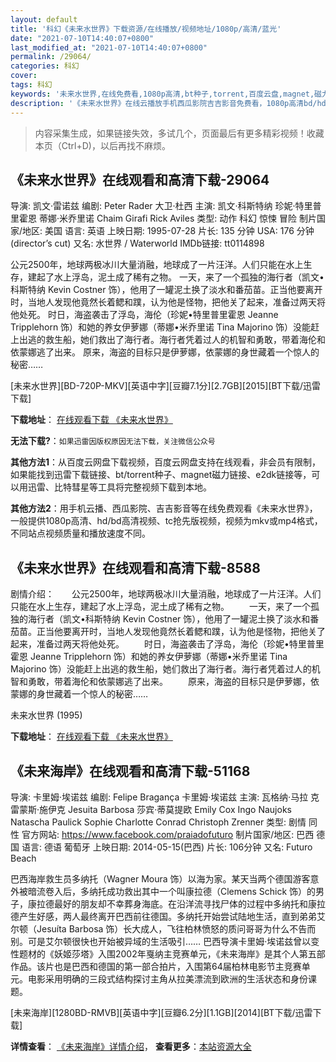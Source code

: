 ```yaml
---
layout: default
title: '科幻《未来水世界》下载资源/在线播放/视频地址/1080p/高清/蓝光'
date: "2021-07-10T14:40:07+0800"
last_modified_at: "2021-07-10T14:40:07+0800"
permalink: /29064/
categories: 科幻
cover:
tags: 科幻
keywords: '未来水世界,在线免费看,1080p高清,bt种子,torrent,百度云盘,magnet,磁力链,迅雷下载资源'
description: '《未来水世界》在线云播放手机西瓜影院吉吉影音免费看，1080p高清bd/hd未删减完整版和tc抢先枪版，mkv/mp4格式，附带bt/torrent种子、magnet/磁力链、百度云盘、网盘资源迅雷下载链接'
---
```


>内容采集生成，如果链接失效，多试几个，页面最后有更多精彩视频！收藏本页（Ctrl+D)，以后再找不麻烦。


## 《未来水世界》在线观看和高清下载-29064

导演: 凯文·雷诺兹 编剧: Peter Rader 大卫·杜西 主演: 凯文·科斯特纳 珍妮·特里普里霍恩 蒂娜·米乔里诺 Chaim Girafi Rick Aviles 类型: 动作 科幻 惊悚 冒险 制片国家/地区: 美国 语言: 英语 上映日期: 1995-07-28 片长: 135 分钟 USA: 176 分钟(director’s cut) 又名: 水世界 / Waterworld IMDb链接: tt0114898

公元2500年，地球两极冰川大量消融，地球成了一片汪洋。人们只能在水上生存，建起了水上浮岛，泥土成了稀有之物。 一天，来了一个孤独的海行者（凯文•科斯特纳 Kevin Costner 饰），他用了一罐泥土换了淡水和番茄苗。正当他要离开时，当地人发现他竟然长着鳃和蹼，认为他是怪物，把他关了起来，准备过两天将他处死。 时日，海盗袭击了浮岛，海伦（珍妮•特里普里霍恩 Jeanne Tripplehorn 饰）和她的养女伊萝娜（蒂娜•米乔里诺 Tina Majorino 饰）没能赶上出逃的救生船，她们救出了海行者。海行者凭着过人的机智和勇敢，带着海伦和依蒙娜逃了出来。 原来，海盗的目标只是伊萝娜，依蒙娜的身世藏着一个惊人的秘密……


[未来水世界][BD-720P-MKV][英语中字][豆瓣7.1分][2.7GB][2015][BT下载/迅雷下载]

**下载地址**： [在线观看下载 《未来水世界》](https://www.btdx8.com/torrent/waterworld_1995.html) 


**无法下载?**：`如果迅雷因版权原因无法下载，关注微信公众号 `

**其他方法1**：从百度云网盘下载视频，百度云网盘支持在线观看，非会员有限制，如果能找到迅雷下载链接、bt/torrent种子、magnet磁力链接、e2dk链接等，可以用迅雷、比特彗星等工具将完整视频下载到本地。

**其他方法2**：用手机云播、西瓜影院、吉吉影音等在线免费观看《未来水世界》，一般提供1080p高清、hd/bd高清视频、tc抢先版视频，视频为mkv或mp4格式，不同站点视频质量和播放速度不同。


## 《未来水世界》在线观看和高清下载-8588

剧情介绍：　　公元2500年，地球两极冰川大量消融，地球成了一片汪洋。人们只能在水上生存，建起了水上浮岛，泥土成了稀有之物。 　　一天，来了一个孤独的海行者（凯文•科斯特纳 Kevin Costner 饰），他用了一罐泥土换了淡水和番茄苗。正当他要离开时，当地人发现他竟然长着鳃和蹼，认为他是怪物，把他关了起来，准备过两天将他处死。 　　时日，海盗袭击了浮岛，海伦（珍妮•特里普里霍恩 Jeanne Tripplehorn 饰）和她的养女伊萝娜（蒂娜•米乔里诺 Tina Majorino 饰）没能赶上出逃的救生船，她们救出了海行者。海行者凭着过人的机智和勇敢，带着海伦和依蒙娜逃了出来。 　　原来，海盗的目标只是伊萝娜，依蒙娜的身世藏着一个惊人的秘密……


未来水世界 (1995)

**下载地址**： [在线观看下载 《未来水世界》](https://www.btbtdy.me/btdy/dy10744.html) 


## 《未来海岸》在线观看和高清下载-51168

导演: 卡里姆·埃诺兹 编剧: Felipe Bragança 卡里姆·埃诺兹 主演: 瓦格纳·马拉 克雷蒙斯·施伊克 Jesuita Barbosa 莎宾·蒂莫提欧 Emily Cox Ingo Naujoks Natascha Paulick Sophie Charlotte Conrad Christoph Zrenner 类型: 剧情 同性 官方网站: https://www.facebook.com/praiadofuturo 制片国家/地区: 巴西 德国 语言: 德语 葡萄牙 上映日期: 2014-05-15(巴西) 片长: 106分钟 又名: Futuro Beach

巴西海岸救生员多纳托（Wagner Moura 饰）以海为家。某天当两个德国游客意外被暗流卷入后，多纳托成功救出其中一个叫康拉德（Clemens Schick 饰）的男子，康拉德最好的朋友却不幸葬身海底。在沿洋流寻找尸体的过程中多纳托和康拉德产生好感，两人最终离开巴西前往德国。多纳托开始尝试陆地生活，直到弟弟艾尔顿（Jesuíta Barbosa 饰）长大成人，飞往柏林愤怒的质问哥哥为什么不告而别。可是艾尔顿很快也开始被异域的生活吸引…… 巴西导演卡里姆·埃诺兹曾以变性题材的《妖姬莎塔》入围2002年戛纳主竞赛单元，《未来海岸》是其个人第五部作品。该片也是巴西和德国的第一部合拍片，入围第64届柏林电影节主竞赛单元。电影采用明确的三段式结构探讨主角从拉美漂流到欧洲的生活状态和身份课题。


[未来海岸][1280BD-RMVB][英语中字][豆瓣6.2分][1.1GB][2014][BT下载/迅雷下载]

**详情查看**： [《未来海岸》详情介绍](/movie/51168/)， **查看更多**：[本站资源大全](/movie/t/all/)

